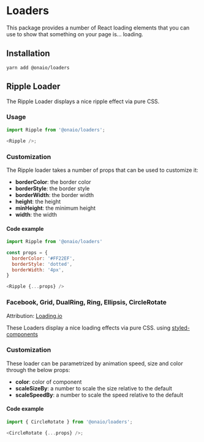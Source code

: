 # Loaders

This package provides a number of React loading elements that you can use to show
that something on your page is... loading.

## Installation

```node
yarn add @onaio/loaders
```

## Ripple Loader

The Ripple Loader displays a nice ripple effect via pure CSS.

### Usage

```javascript
import Ripple from '@onaio/loaders';

<Ripple />;
```

### Customization

The Ripple loader takes a number of props that can be used to customize it:

- **borderColor**: the border color
- **borderStyle**: the border style
- **borderWidth**: the border width
- **height**: the height
- **minHeight**: the minimum height
- **width**: the width

#### Code example

```javascript
import Ripple from '@onaio/loaders'

const props = {
  borderColor: '#FF22EF',
  borderStyle: 'dotted',
  borderWidth: '4px',
}

<Ripple {...props} />
```

### Facebook, Grid, DualRing, Ring, Ellipsis, CircleRotate

Attribution: [Loading.io](loading.io)

These Loaders display a nice loading effects via pure CSS. using [styled-components](https://styled-components.com)

### Customization

These loader can be parametrized by animation speed, size and color through the below props:

- **color**: color of component
- **scaleSizeBy**: a number to scale the size relative to the default
- **scaleSpeedBy**: a number to scale the speed relative to the default

#### Code example

```typescript
import { CircleRotate } from '@onaio/loaders';

<CircleRotate {...props} />;
```
